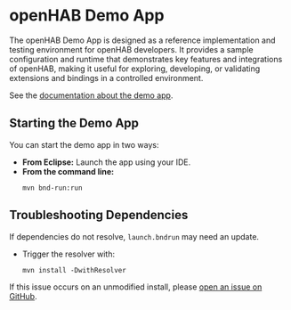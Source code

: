 # openHAB Demo App

The openHAB Demo App is designed as a reference implementation and testing environment for openHAB developers.
It provides a sample configuration and runtime that demonstrates key features and integrations of openHAB, making it useful for exploring, developing, or validating extensions and bindings in a controlled environment.

See the [documentation about the demo app](https://www.openhab.org/docs/developer/ide/generic.html).

## Starting the Demo App

You can start the demo app in two ways:
- **From Eclipse:** Launch the app using your IDE.
- **From the command line:**
  ```
  mvn bnd-run:run
  ```

## Troubleshooting Dependencies

If dependencies do not resolve, `launch.bndrun` may need an update.

- Trigger the resolver with:
  ```
  mvn install -DwithResolver
  ```

If this issue occurs on an unmodified install, please [open an issue on GitHub](https://github.com/openhab/openhab-distro/issues).

